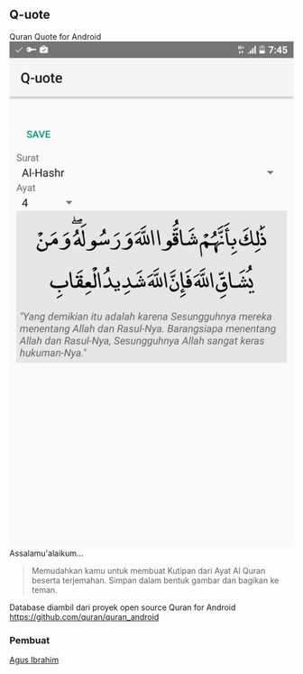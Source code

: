 
**Q-uote**
-------

Quran Quote for Android
![image](https://github.com/agusibrahim/Q-uote/blob/master/Screenshot_20161002-194554.png?raw=true)
 Assalamu'alaikum...

> Memudahkan kamu untuk membuat Kutipan dari Ayat Al Quran beserta terjemahan. Simpan dalam bentuk gambar dan bagikan ke teman.

Database diambil dari proyek open source Quran for Android  https://github.com/quran/quran_android
### Pembuat
[Agus Ibrahim](http://fb.me/mynameisagoes)



